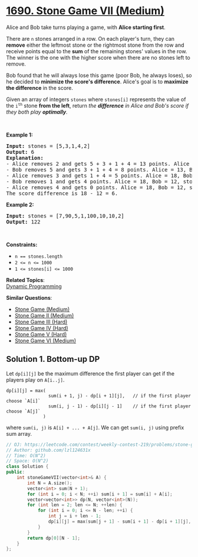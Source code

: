 # [1690. Stone Game VII (Medium)](https://leetcode.com/problems/stone-game-vii/)

<p>Alice and Bob take turns playing a game, with <strong>Alice starting first</strong>.</p>

<p>There are <code>n</code> stones arranged in a row. On each player's turn, they can <strong>remove</strong> either the leftmost stone or the rightmost stone from the row and receive points equal to the <strong>sum</strong> of the remaining stones' values in the row. The winner is the one with the higher score when there are no stones left to remove.</p>

<p>Bob found that he will always lose this game (poor Bob, he always loses), so he decided to <strong>minimize the score's difference</strong>. Alice's goal is to <strong>maximize the difference</strong> in the score.</p>

<p>Given an array of integers <code>stones</code> where <code>stones[i]</code> represents the value of the <code>i<sup>th</sup></code> stone <strong>from the left</strong>, return <em>the <strong>difference</strong> in Alice and Bob's score if they both play <strong>optimally</strong>.</em></p>

<p>&nbsp;</p>
<p><strong>Example 1:</strong></p>

<pre><strong>Input:</strong> stones = [5,3,1,4,2]
<strong>Output:</strong> 6
<strong>Explanation:</strong> 
- Alice removes 2 and gets 5 + 3 + 1 + 4 = 13 points. Alice = 13, Bob = 0, stones = [5,3,1,4].
- Bob removes 5 and gets 3 + 1 + 4 = 8 points. Alice = 13, Bob = 8, stones = [3,1,4].
- Alice removes 3 and gets 1 + 4 = 5 points. Alice = 18, Bob = 8, stones = [1,4].
- Bob removes 1 and gets 4 points. Alice = 18, Bob = 12, stones = [4].
- Alice removes 4 and gets 0 points. Alice = 18, Bob = 12, stones = [].
The score difference is 18 - 12 = 6.
</pre>

<p><strong>Example 2:</strong></p>

<pre><strong>Input:</strong> stones = [7,90,5,1,100,10,10,2]
<strong>Output:</strong> 122</pre>

<p>&nbsp;</p>
<p><strong>Constraints:</strong></p>

<ul>
	<li><code>n == stones.length</code></li>
	<li><code>2 &lt;= n &lt;= 1000</code></li>
	<li><code>1 &lt;= stones[i] &lt;= 1000</code></li>
</ul>


**Related Topics**:  
[Dynamic Programming](https://leetcode.com/tag/dynamic-programming/)

**Similar Questions**:
* [Stone Game (Medium)](https://leetcode.com/problems/stone-game/)
* [Stone Game II (Medium)](https://leetcode.com/problems/stone-game-ii/)
* [Stone Game III (Hard)](https://leetcode.com/problems/stone-game-iii/)
* [Stone Game IV (Hard)](https://leetcode.com/problems/stone-game-iv/)
* [Stone Game V (Hard)](https://leetcode.com/problems/stone-game-v/)
* [Stone Game VI (Medium)](https://leetcode.com/problems/stone-game-vi/)

## Solution 1. Bottom-up DP

Let `dp[i][j]` be the maximum difference the first player can get if the players play on `A[i..j]`.

```
dp[i][j] = max(
                sum(i + 1, j) - dp[i + 1][j],   // if the first player choose `A[i]`
                sum(i, j - 1) - dp[i][j - 1]    // if the first player choose `A[j]`
              )
```
where `sum(i, j)` is `A[i] + ... + A[j]`. We can get `sum(i, j)` using prefix sum array.

```cpp
// OJ: https://leetcode.com/contest/weekly-contest-219/problems/stone-game-vii/
// Author: github.com/lzl124631x
// Time: O(N^2)
// Space: O(N^2)
class Solution {
public:
    int stoneGameVII(vector<int>& A) {
        int N = A.size();
        vector<int> sum(N + 1);
        for (int i = 0; i < N; ++i) sum[i + 1] = sum[i] + A[i];
        vector<vector<int>> dp(N, vector<int>(N));
        for (int len = 2; len <= N; ++len) {
            for (int i = 0; i <= N - len; ++i) {
                int j = i + len - 1;
                dp[i][j] = max(sum[j + 1] - sum[i + 1] - dp[i + 1][j], sum[j] - sum[i] - dp[i][j - 1]);
            }
        }
        return dp[0][N - 1];
    }
};
```